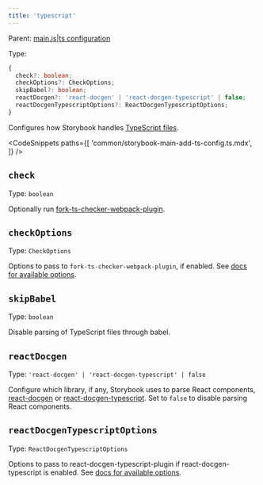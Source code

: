 ```yaml
---
title: 'typescript'
---
```


Parent: [main.js|ts configuration](./Overview.md)

Type:

```ts
{
  check?: boolean;
  checkOptions?: CheckOptions;
  skipBabel?: boolean;
  reactDocgen?: 'react-docgen' | 'react-docgen-typescript' | false;
  reactDocgenTypescriptOptions?: ReactDocgenTypescriptOptions;
}
```

Configures how Storybook handles [TypeScript files](../configure/typescript.md).

<!-- prettier-ignore-start -->

<CodeSnippets
  paths={[
    'common/storybook-main-add-ts-config.ts.mdx',
  ]}
/>

<!-- prettier-ignore-end -->

## `check`

Type: `boolean`

Optionally run [fork-ts-checker-webpack-plugin](https://github.com/TypeStrong/fork-ts-checker-webpack-plugin).

## `checkOptions`

Type: `CheckOptions`

Options to pass to `fork-ts-checker-webpack-plugin`, if enabled. See [docs for available options](https://github.com/TypeStrong/fork-ts-checker-webpack-plugin/blob/v4.1.6/README.md#options).

## `skipBabel`

Type: `boolean`

Disable parsing of TypeScript files through babel.

## `reactDocgen`

Type: `'react-docgen' | 'react-docgen-typescript' | false`

Configure which library, if any, Storybook uses to parse React components, [react-docgen](https://github.com/reactjs/react-docgen) or [react-docgen-typescript](https://github.com/styleguidist/react-docgen-typescript). Set to `false` to disable parsing React components.

## `reactDocgenTypescriptOptions`

Type: `ReactDocgenTypescriptOptions`

Options to pass to react-docgen-typescript-plugin if react-docgen-typescript is enabled. See [docs for available options](https://github.com/hipstersmoothie/react-docgen-typescript-plugin).
